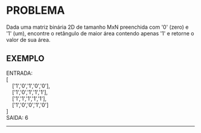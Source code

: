 # PROBLEMA

Dada uma matriz binária 2D de tamanho MxN preenchida com '0' (zero) e '1' (um), encontre o retângulo de maior área contendo apenas '1' e retorne o valor de sua área.

## EXEMPLO

ENTRADA:  
[  
&nbsp;&nbsp;&nbsp;&nbsp;['1','0','1','0','0'],  
&nbsp;&nbsp;&nbsp;&nbsp;['1','0','1','1','1'],  
&nbsp;&nbsp;&nbsp;&nbsp;['1','1','1','1','1'],  
&nbsp;&nbsp;&nbsp;&nbsp;['1','0','0','1','0']  
]  
SAIDA: 6

---
